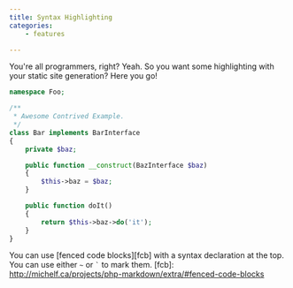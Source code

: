 ```yaml
---
title: Syntax Highlighting
categories:
    - features

---
```

You're all programmers, right? Yeah. So you want some highlighting with your static site generation?
Here you go!

``` php
namespace Foo;

/**
 * Awesome Contrived Example.
 */
class Bar implements BarInterface
{
    private $baz;

    public function __construct(BazInterface $baz)
    {
        $this->baz = $baz;
    }

    public function doIt()
    {
        return $this->baz->do('it');
    }
}
```

You can use [fenced code blocks][fcb] with a syntax declaration at the top.
You can use either `~` or <code>`</code> to mark them.
[fcb]: http://michelf.ca/projects/php-markdown/extra/#fenced-code-blocks


